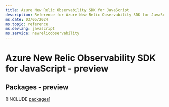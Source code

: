 ```yaml
---
title: Azure New Relic Observability SDK for JavaScript
description: Reference for Azure New Relic Observability SDK for JavaScript
ms.date: 03/05/2024
ms.topic: reference
ms.devlang: javascript
ms.service: newrelicobservability
---
```

# Azure New Relic Observability SDK for JavaScript - preview
## Packages - preview
[!INCLUDE [packages](new-relic-observability-index.md)]